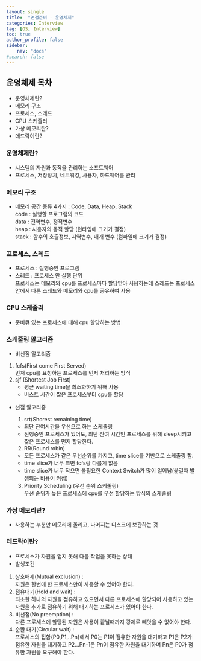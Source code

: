 ```yaml
---
layout: single
title:  "면접준비 - 운영체제"
categories: Interview
tag: [OS, Interview]
toc: true
author_profile: false
sidebar:
    nav: "docs"
#search: false
---
```


## 운영체제 목차
<ul>
    <li>운영체제란?</li>
    <li>메모리 구조</li>
    <li>프로세스, 스레드</li>
    <li>CPU 스케줄러</li>
    <li>가상 메모리란?</li>
    <li>데드락이란?</li>
</ul>

### 운영체제란?
- 시스템의 자원과 동작을 관리하는 소프트웨어  
- 프로세스, 저장장치, 네트워킹, 사용자, 하드웨어를 관리

### 메모리 구조
- 메모리 공간 종류 4가지 : Code, Data, Heap, Stack  
code : 실행할 프로그램의 코드  
data : 전역변수, 정적변수  
heap : 사용자의 동적 할당 (런타임에 크기가 결정)  
stack : 함수의 호출정보, 지역변수, 매개 변수 (컴파일에 크기가 결정)

### 프로세스, 스레드
- 프로세스 : 실행중인 프로그램
- 스레드 : 프로세스 안 실행 단위  
프로세스는 메모리와 cpu를 프로세스마다 할당받아 사용하는데 스레드는 프로세스 안에서 다른 스레드와 메모리와 cpu를 공유하여 사용

### CPU 스케줄러
- 준비큐 있는 프로세스에 대해 cpu 할당하는 방법

### 스케줄링 알고리즘
- 비선점 알고리즘
1. fcfs(First come First Served)  
	먼저 cpu를 요청하는 프로세스를 먼저 처리하는 방식
2. sjf (Shortest Job First)  
	- 평균 waiting time을 최소화하기 위해 사용  
	- 버스트 시간이 짧은 프로세스부터 cpu를 할당
- 선점 알고리즘
    1. srt(Shorest remaining time)  
	- 최단 잔여시간을 우선으로 하는 스케줄링  
	- 진행중인 프로세스가 있어도, 최단 잔여 시간인 프로세스를 위해 sleep시키고 짧은 프로세스를 먼저 할당한다.

    2. RR(Round robin)  
    - 모든 프로세스가 같은 우선순위를 가지고, time slice를 기반으로 스케줄링 함.  
    - time slice가 너무 크면 fcfs랑 다를게 없음  
    - time slice가 너무 작으면 불필요한 Context Switch가 많이 일어남(옮길때 발생되는 비용이 커짐)

    3. Priority Scheduling (우선 순위 스케줄링)  
	우선 순위가 높은 프로세스에 cpu를 우선 할당하는 방식의 스케줄링

### 가상 메모리란?
- 사용하는 부분만 메모리에 올리고, 나머지는 디스크에 보관하는 것

### 데드락이란?
- 프로세스가 자원을 얻지 못해 다음 작업을 못하는 상태
- 발생조건
1. 상호배제(Mutual exclusion) :  
자원은 한번에 한 프로세스만이 사용할 수 있어야 한다.
2. 점유대기(Hold and wait) :  
최소한 하나의 자원을 점유하고 있으면서 다른 프로세스에 할당되어 사용하고 있는 자원을 추가로 점유하기 위해 대기하는 프로세스가 있어야 한다.
3. 비선점(No preemption) :  
다른 프로세스에 할당된 자원은 사용이 끝날때까지 강제로 빼앗을 수 없어야 한다.
4. 순환 대기(Circular wait) :  
프로세스의 집함{P0,P1,..Pn}에서 P0는 P1이 점유한 자원을 대기하고 P1은 P2가 점유한 자원을 대기하고 P2...Pn-1은 Pn이 점유한 자원을 대기하며 Pn은 P0가 점유한 자원을 요구해야 한다.



